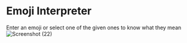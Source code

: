 # Emoji Interpreter

Enter an emoji or select one of the given ones to know what they mean
![Screenshot (22)](https://user-images.githubusercontent.com/94384027/202229867-0a29ba57-4fdf-43b9-a54c-2c48136b8467.png)
